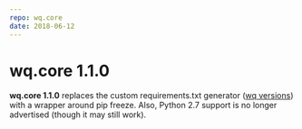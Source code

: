 ```yaml
---
repo: wq.core
date: 2018-06-12
---
```


# wq.core 1.1.0

**wq.core 1.1.0** replaces the custom requirements.txt generator ([wq versions](https://wq.io/docs/wq-versions)) with a wrapper around pip freeze.  Also, Python 2.7 support is no longer advertised (though it may still work).